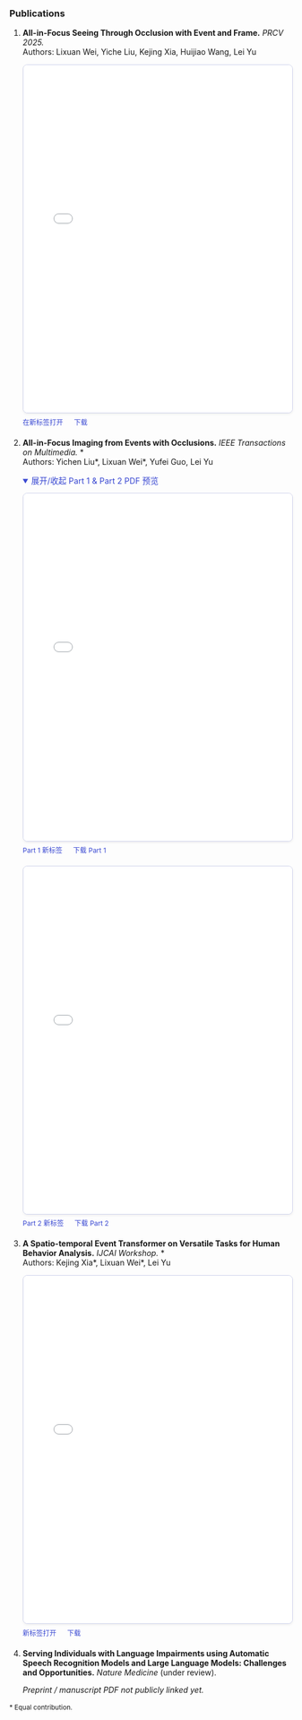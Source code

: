 <style>
.pdf-pair{display:flex;gap:1rem;flex-wrap:wrap;margin:.4rem 0 1.1rem;}
.pdf-card{border:1px solid #d9ddf8;padding:.55rem .75rem;border-radius:8px;background:#eff1fe;font-size:.75rem;text-align:center;min-width:130px;box-shadow:0 1px 2px rgba(0,0,0,.05);} 
.pdf-card:hover{background:#e6e9fb;text-decoration:none;} 
.pdf-card svg{width:26px;height:26px;fill:#3948d2;} 
.pdf-card span{display:block;margin-top:.35rem;font-weight:600;color:#3948d2;}
.pdf-single{margin:.35rem 0 1.0rem;}
/* 新增嵌入样式 */
.pdf-embed{margin:.75rem 0 1.25rem;}
.pdf-embed iframe{width:100%;height:620px;border:1px solid #cfd3ec;border-radius:8px;background:#fff;box-shadow:0 2px 4px rgba(0,0,0,.06);} 
.pdf-embed .pdf-actions{margin-top:.4rem;font-size:.75rem;}
.pdf-embed .pdf-actions a{margin-right:1rem;color:#3948d2;text-decoration:none;}
.pdf-embed .pdf-actions a:hover{text-decoration:underline;}
@media (max-width: 680px){.pdf-embed iframe{height:480px;}}
</style>

### Publications

1. **All-in-Focus Seeing Through Occlusion with Event and Frame.** *PRCV 2025.*  
   Authors: Lixuan Wei, Yiche Liu, Kejing Xia, Huijiao Wang, Lei Yu  
   <div class="pdf-embed">
     <iframe src="/myhomepage.github.io/static/assets/files/PRCV.pdf#view=FitH" loading="lazy" title="PRCV 2025 PDF"></iframe>
     <div class="pdf-actions">
       <a href="/myhomepage.github.io/static/assets/files/PRCV.pdf" target="_blank">在新标签打开</a>
       <a href="/myhomepage.github.io/static/assets/files/PRCV.pdf" download>下载</a>
     </div>
   </div>

2. **All-in-Focus Imaging from Events with Occlusions.** *IEEE Transactions on Multimedia.* *  
   Authors: Yichen Liu*, Lixuan Wei*, Yufei Guo, Lei Yu  
   <details open>
     <summary style="cursor:pointer;font-size:.9rem;color:#3948d2;margin-top:.4rem;">展开/收起 Part 1 & Part 2 PDF 预览</summary>
     <div class="pdf-embed">
       <iframe src="/myhomepage.github.io/static/assets/files/TMM1.pdf#page=1&view=FitH" loading="lazy" title="TMM Part 1"></iframe>
       <div class="pdf-actions">
         <a href="/myhomepage.github.io/static/assets/files/TMM1.pdf" target="_blank">Part 1 新标签</a>
         <a href="/myhomepage.github.io/static/assets/files/TMM1.pdf" download>下载 Part 1</a>
       </div>
     </div>
     <div class="pdf-embed">
       <iframe src="/myhomepage.github.io/static/assets/files/TMM2.pdf#page=1&view=FitH" loading="lazy" title="TMM Part 2"></iframe>
       <div class="pdf-actions">
         <a href="/myhomepage.github.io/static/assets/files/TMM2.pdf" target="_blank">Part 2 新标签</a>
         <a href="/myhomepage.github.io/static/assets/files/TMM2.pdf" download>下载 Part 2</a>
       </div>
     </div>
   </details>

3. **A Spatio-temporal Event Transformer on Versatile Tasks for Human Behavior Analysis.** *IJCAI Workshop.* *  
   Authors: Kejing Xia*, Lixuan Wei*, Lei Yu  
   <div class="pdf-embed">
     <iframe src="/myhomepage.github.io/static/assets/files/IJCAI.pdf#view=FitH" loading="lazy" title="IJCAI Workshop PDF"></iframe>
     <div class="pdf-actions">
       <a href="/myhomepage.github.io/static/assets/files/IJCAI.pdf" target="_blank">新标签打开</a>
       <a href="/myhomepage.github.io/static/assets/files/IJCAI.pdf" download>下载</a>
     </div>
   </div>

4. **Serving Individuals with Language Impairments using Automatic Speech Recognition Models and Large Language Models: Challenges and Opportunities.** *Nature Medicine* (under review).  
   <div class="pdf-single"><em>Preprint / manuscript PDF not publicly linked yet.</em></div>

<small>* Equal contribution.</small>

